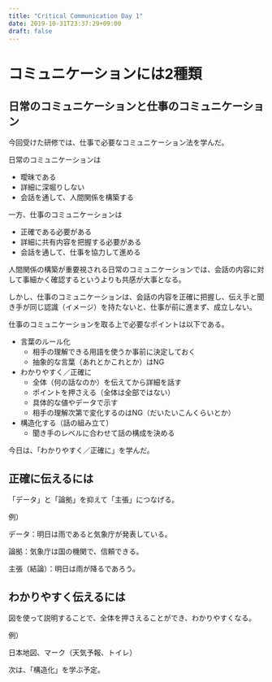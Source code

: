 ```yaml
---
title: "Critical Communication Day 1"
date: 2019-10-31T23:37:29+09:00
draft: false
---
```

# コミュニケーションには2種類

## 日常のコミュニケーションと仕事のコミュニケーション

今回受けた研修では、仕事で必要なコミュニケーション法を学んだ。

日常のコミュニケーションは

* 曖昧である
* 詳細に深堀りしない
* 会話を通して、人間関係を構築する

一方、仕事のコミュニケーションは

 * 正確である必要がある
 * 詳細に共有内容を把握する必要がある
 * 会話を通して、仕事を協力して進める

人間関係の構築が重要視される日常のコミュニケーションでは、会話の内容に対して事細かく確認するというよりも共感が大事となる。

しかし、仕事のコミュニケーションは、会話の内容を正確に把握し、伝え手と聞き手が同じ認識（イメージ）を持たないと、仕事が前に進まず、成立しない。

仕事のコミュニケーションを取る上で必要なポイントは以下である。

 * 言葉のルール化
   * 相手の理解できる用語を使うか事前に決定しておく
   * 抽象的な言葉（あれとかこれとか）はNG
 * わかりやすく／正確に
   * 全体（何の話なのか）を伝えてから詳細を話す
   * ポイントを押さえる（全体は全部ではない）
   * 具体的な値やデータで示す
   * 相手の理解次第で変化するのはNG（だいたいこんくらいとか）
 * 構造化する（話の組み立て）
   * 聞き手のレベルに合わせて話の構成を決める

今日は、「わかりやすく／正確に」を学んだ。

## 正確に伝えるには

「データ」と「論拠」を抑えて「主張」につなげる。

例）

データ：明日は雨であると気象庁が発表している。

論拠：気象庁は国の機関で、信頼できる。

主張（結論）：明日は雨が降るであろう。

## わかりやすく伝えるには

図を使って説明することで、全体を押さえることができ、わかりやすくなる。

例）

日本地図、マーク（天気予報、トイレ）

次は、「構造化」を学ぶ予定。